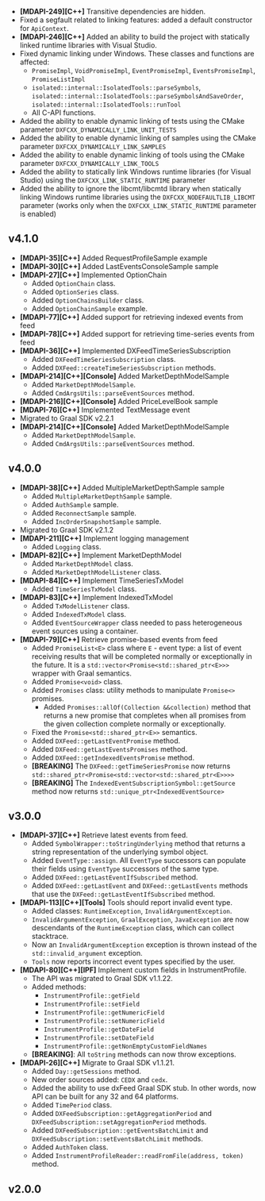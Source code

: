 * **\[MDAPI-249]\[C++]** Transitive dependencies are hidden.
* Fixed a segfault related to linking features: added a default constructor for `ApiContext`.
* **\[MDAPI-246]\[С++]** Added an ability to build the project with statically linked runtime libraries with Visual
  Studio.
* Fixed dynamic linking under Windows. These classes and functions are affected:
    * `PromiseImpl`, `VoidPromiseImpl`, `EventPromiseImpl`, `EventsPromiseImpl`, `PromiseListImpl`
    * `isolated::internal::IsolatedTools::parseSymbols`, `isolated::internal::IsolatedTools::parseSymbolsAndSaveOrder`,
      `isolated::internal::IsolatedTools::runTool`
    * All C-API functions.
* Added the ability to enable dynamic linking of tests using the CMake parameter `DXFCXX_DYNAMICALLY_LINK_UNIT_TESTS`
* Added the ability to enable dynamic linking of samples using the CMake parameter `DXFCXX_DYNAMICALLY_LINK_SAMPLES`
* Added the ability to enable dynamic linking of tools using the CMake parameter `DXFCXX_DYNAMICALLY_LINK_TOOLS`
* Added the ability to statically link Windows runtime libraries (for Visual Studio) using the
  `DXFCXX_LINK_STATIC_RUNTIME` parameter
* Added the ability to ignore the libcmt/libcmtd library when statically linking Windows runtime libraries using the
  `DXFCXX_NODEFAULTLIB_LIBCMT` parameter (works only when the `DXFCXX_LINK_STATIC_RUNTIME` parameter is enabled)

## v4.1.0

* **\[MDAPI-35]\[C++]** Added RequestProfileSample example
* **\[MDAPI-30]\[C++]** Added LastEventsConsoleSample sample
* **\[MDAPI-27]\[C++]** Implemented OptionChain
    * Added `OptionChain` class.
    * Added `OptionSeries` class.
    * Added `OptionChainsBuilder` class.
    * Added `OptionChainSample` example.
* **\[MDAPI-77]\[C++]** Added support for retrieving indexed events from feed
* **\[MDAPI-78]\[C++]** Added support for retrieving time-series events from feed
* **\[MDAPI-36]\[C++]** Implemented DXFeedTimeSeriesSubscription
    * Added `DXFeedTimeSeriesSubscription` class.
    * Added `DXFeed::createTimeSeriesSubscription` methods.
* **\[MDAPI-214]\[C++]\[Console]** Added MarketDepthModelSample
    * Added `MarketDepthModelSample`.
    * Added `CmdArgsUtils::parseEventSources` method.
* **\[MDAPI-216]\[C++]\[Console]** Added PriceLevelBook sample
* **\[MDAPI-76]\[C++]** Implemented TextMessage event
* Migrated to Graal SDK v2.2.1
* **\[MDAPI-214]\[C++]\[Console]** Added MarketDepthModelSample
    * Added `MarketDepthModelSample`.
    * Added `CmdArgsUtils::parseEventSources` method.

## v4.0.0

* **\[MDAPI-38]\[C++]** Added MultipleMarketDepthSample sample
    * Added `MultipleMarketDepthSample` sample.
    * Added `AuthSample` sample.
    * Added `ReconnectSample` sample.
    * Added `IncOrderSnapshotSample` sample.
* Migrated to Graal SDK v2.1.2
* **\[MDAPI-211]\[C++]** Implement logging management
    * Added `Logging` class.
* **\[MDAPI-82]\[C++]** Implement MarketDepthModel
    * Added `MarketDepthModel` class.
    * Added `MarketDepthModelListener` class.
* **\[MDAPI-84]\[C++]** Implement TimeSeriesTxModel
    * Added `TimeSeriesTxModel` class.
* **\[MDAPI-83]\[C++]** Implement IndexedTxModel
    * Added `TxModelListener` class.
    * Added `IndexedTxModel` class.
    * Added `EventSourceWrapper` class needed to pass heterogeneous event sources using a container.
* **\[MDAPI-79]\[C++]** Retrieve promise-based events from feed
    * Added `PromiseList<E>` class where `E` - event type: a list of event receiving results that will be completed
      normally or exceptionally in the future.
      It is a `std::vector<Promise<std::shared_ptr<E>>>` wrapper with Graal semantics.
    * Added `Promise<void>` class.
    * Added `Promises` class: utility methods to manipulate `Promise<>` promises.
        * Added `Promises::allOf(Collection &&collection)` method that returns a new promise that completes when all
          promises from the given collection complete normally or exceptionally.
    * Fixed the `Promise<std::shared_ptr<E>>` semantics.
    * Added `DXFeed::getLastEventPromise` method.
    * Added `DXFeed::getLastEventsPromises` method.
    * Added `DXFeed::getIndexedEventsPromise` method.
    * **\[BREAKING]** The `DXFeed::getTimeSeriesPromise` now returns
      `std::shared_ptr<Promise<std::vector<std::shared_ptr<E>>>>`
    * **\[BREAKING]** The `IndexedEventSubscriptionSymbol::getSource` method now returns
      `std::unique_ptr<IndexedEventSource>`

## v3.0.0

* **\[MDAPI-37]\[C++]** Retrieve latest events from feed.
    * Added `SymbolWrapper::toStringUnderlying` method that returns a string representation of the underlying symbol
      object.
    * Added `EventType::assign`. All `EventType` successors can populate their fields using `EventType` successors of
      the same type.
    * Added `DXFeed::getLastEventIfSubscribed` method.
    * Added `DXFeed::getLastEvent` and `DXFeed::getLastEvents` methods that use the `DXFeed::getLastEventIfSubscribed`
      method.
* **\[MDAPI-113]\[C++]\[Tools]** Tools should report invalid event type.
    * Added classes: `RuntimeException`, `InvalidArgumentException`.
    * `InvalidArgumentException`, `GraalException`, `JavaException` are now descendants of the `RuntimeException` class,
      which can collect stacktrace.
    * Now an `InvalidArgumentException` exception is thrown instead of the `std::invalid_argument` exception.
    * `Tools` now reports incorrect event types specified by the user.
* **\[MDAPI-80]\[C++]\[IPF]** Implement custom fields in InstrumentProfile.
    * The API was migrated to Graal SDK v1.1.22.
    * Added methods:
        * `InstrumentProfile::getField`
        * `InstrumentProfile::setField`
        * `InstrumentProfile::getNumericField`
        * `InstrumentProfile::setNumericField`
        * `InstrumentProfile::getDateField`
        * `InstrumentProfile::setDateField`
        * `InstrumentProfile::getNonEmptyCustomFieldNames`
    * **\[BREAKING]**: All `toString` methods can now throw exceptions.
* **\[MDAPI-26]\[C++]** Migrate to Graal SDK v1.1.21.
    * Added `Day::getSessions` method.
    * New order sources added: `CEDX` and `cedx`.
    * Added the ability to use dxFeed Graal SDK stub. In other words, now API can be built for any 32 and 64 platforms.
    * Added `TimePeriod` class.
    * Added `DXFeedSubscription::getAggregationPeriod` and `DXFeedSubscription::setAggregationPeriod` methods.
    * Added `DXFeedSubscription::getEventsBatchLimit` and `DXFeedSubscription::setEventsBatchLimit` methods.
    * Added `AuthToken` class.
    * Added `InstrumentProfileReader::readFromFile(address, token)` method.

## v2.0.0